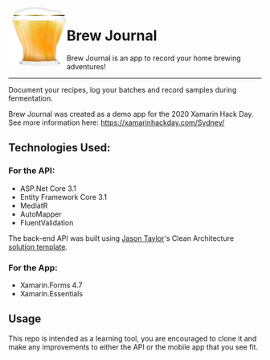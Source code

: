 <img align="left" width="116" height="116" src="https://github.com/matt-goldman/brewjournal/blob/master/assets/Beer.svg" />

# Brew Journal

Brew Journal is an app to record your home brewing adventures!

------------



Document your recipes, log your batches and record samples during fermentation.

Brew Journal was created as a demo app for the 2020 Xamarin Hack Day. See more information here: https://xamarinhackday.com/Sydney/

## Technologies Used:
### For the API:
* ASP.Net Core 3.1
* Entity Framework Core 3.1
* MediatR
* AutoMapper
* FluentValidation

The back-end API was built using [Jason Taylor](https://jasontaylor.dev/ "Jason Taylor")'s Clean Architecture [solution template](https://github.com/jasontaylordev/CleanArchitecture).

### For the App:

* Xamarin.Forms 4.7
* Xamarin.Essentials

## Usage

This repo is intended as a learning tool, you are encouraged to clone it and make any improvements to either the API or the mobile app that you see fit.

